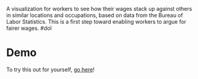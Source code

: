 A visualization for workers to see how their wages stack up against others in similar locations and occupations, based on data from the Bureau of Labor Statistics. This is a first step toward enabling workers to argue for fairer wages. #dol

# Demo

To try this out for yourself, [go here](http://54.85.62.49/bayeshack-2016/)!